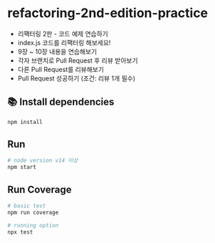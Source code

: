 # refactoring-2nd-edition-practice

- 리팩터링 2판 - 코드 예제 연습하기
- index.js 코드를 리팩터링 해보세요!
- 9장 ~ 10장 내용을 연습해보기
- 각자 브랜치로 Pull Request 후 리뷰 받아보기
- 다른 Pull Request를 리뷰해보기
- Pull Request 성공하기 (조건: 리뷰 1개 필수)
## 📚 Install dependencies

```sh
npm install
```

## Run

```sh
# node version v14 이상
npm start
```

## Run Coverage

```sh
# basic test
npm run coverage

# running option
npx test
```
